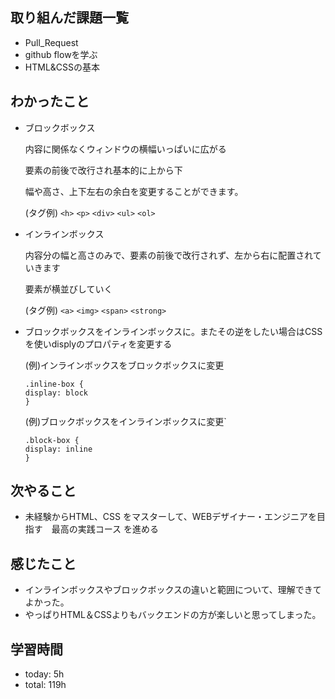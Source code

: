  ##  取り組んだ課題一覧

- Pull_Request
- github flowを学ぶ
- HTML&CSSの基本

 ##  わかったこと

- ブロックボックス

    内容に関係なくウィンドウの横幅いっぱいに広がる

    要素の前後で改行され基本的に上から下

    幅や高さ、上下左右の余白を変更することができます。
    
    (タグ例) `<h>` `<p>` `<div>` `<ul>` `<ol>`


- インラインボックス

    内容分の幅と高さのみで、要素の前後で改行されず、左から右に配置されていきます

    要素が横並びしていく

    (タグ例) `<a>` `<img>` `<span>` `<strong>`

- ブロックボックスをインラインボックスに。またその逆をしたい場合はCSSを使いdisplyのプロパティを変更する

    (例)インラインボックスをブロックボックスに変更
    ```
    .inline-box {
    display: block
    }
    ```
    (例)ブロックボックスをインラインボックスに変更`
    ```
    .block-box {
    display: inline
    }
    ```

 ##  次やること

- 未経験からHTML、CSS をマスターして、WEBデザイナー・エンジニアを目指す　最高の実践コース を進める

 ##  感じたこと

- インラインボックスやブロックボックスの違いと範囲について、理解できてよかった。
- やっぱりHTML＆CSSよりもバックエンドの方が楽しいと思ってしまった。

 ##  学習時間
- today: 5h
- total: 119h